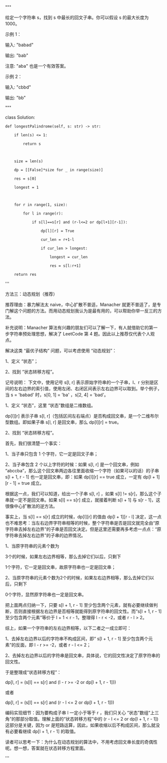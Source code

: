 """

给定一个字符串 s，找到 s 中最长的回文子串。你可以假设 s 的最大长度为 1000。

示例 1：

输入: "babad"

输出: "bab"

注意: "aba" 也是一个有效答案。

示例 2：

输入: "cbbd"

输出: "bb"

"""

class Solution:

    def longestPalindrome(self, s: str) -> str:

        if len(s) <= 1:

            return s

        

        size = len(s)

        dp = [[False]*size for _ in range(size)]

        res = s[0]

        longest = 1

        

        for r in range(1, size):

            for l in range(r):

                if s[l]==s[r] and (r-l<=2 or dp[l+1][r-1]):

                    dp[l][r] = True

                    cur_len = r+1-l

                    if cur_len > longest:

                        longest = cur_len

                        res = s[l:r+1]

        return res

'''

方法三：动态规划（推荐）

推荐理由：暴力解法太 naive，中心扩散不普适，Manacher 就更不普适了，是专门解这个问题的方法。而用动态规划我认为是最有用的，可以帮助你举一反三的方法。

补充说明：Manacher 算法有兴趣的朋友们可以了解一下，有人就借助它的第一步字符串预处理思想，解决了 LeetCode 第 4 题。因此以上推荐仅代表个人观点。

解决这类 “最优子结构” 问题，可以考虑使用 “动态规划”：

1、定义 “状态”；

2、找到 “状态转移方程”。

记号说明： 下文中，使用记号 s[l, r] 表示原始字符串的一个子串，l、r 分别是区间的左右边界的索引值，使用左闭、右闭区间表示左右边界可以取到。举个例子，当 s = 'babad' 时，s[0, 1] = 'ba' ，s[2, 4] = 'bad'。

1、定义 “状态”，这里 “状态”数组是二维数组。

dp[l][r] 表示子串 s[l, r]（包括区间左右端点）是否构成回文串，是一个二维布尔型数组。即如果子串 s[l, r] 是回文串，那么 dp[l][r] = true。

2、找到 “状态转移方程”。

首先，我们很清楚一个事实：

1、当子串只包含 1 个字符，它一定是回文子串；

2、当子串包含 2 个以上字符的时候：如果 s[l, r] 是一个回文串，例如 “abccba”，那么这个回文串两边各往里面收缩一个字符（如果可以的话）的子串 s[l + 1, r - 1] 也一定是回文串，即：如果 dp[l][r] == true 成立，一定有 dp[l + 1][r - 1] = true 成立。

根据这一点，我们可以知道，给出一个子串 s[l, r] ，如果 s[l] != s[r]，那么这个子串就一定不是回文串。如果 s[l] == s[r] 成立，就接着判断 s[l + 1] 与 s[r - 1]，这很像中心扩散法的逆方法。

事实上，当 s[l] == s[r] 成立的时候，dp[l][r] 的值由 dp[l + 1][r - l] 决定，这一点也不难思考：当左右边界字符串相等的时候，整个字符串是否是回文就完全由“原字符串去掉左右边界”的子串是否回文决定。但是这里还需要再多考虑一点点：“原字符串去掉左右边界”的子串的边界情况。

1、当原字符串的元素个数为 

3个的时候，如果左右边界相等，那么去掉它们以后，只剩下 

1个字符，它一定是回文串，故原字符串也一定是回文串；

2、当原字符串的元素个数为2个的时候，如果左右边界相等，那么去掉它们以后，只剩下 

0个字符，显然原字符串也一定是回文串。

把上面两点归纳一下，只要 s[l + 1, r - 1] 至少包含两个元素，就有必要继续做判断，否则直接根据左右边界是否相等就能得到原字符串的回文性。而“s[l + 1, r - 1] 至少包含两个元素”等价于 l + 1 < r - 1，整理得 l - r < -2，或者 r - l > 2。

综上，如果一个字符串的左右边界相等，以下二者之一成立即可：

1、去掉左右边界以后的字符串不构成区间，即“ s[l + 1, r - 1] 至少包含两个元素”的反面，即 l - r >= -2，或者 r - l <= 2；

2、去掉左右边界以后的字符串是回文串，具体说，它的回文性决定了原字符串的回文性。

于是整理成“状态转移方程”：

dp[l, r] = (s[l] == s[r] and (l - r >= -2 or dp[l + 1, r - 1]))

或者

dp[l, r] = (s[l] == s[r] and (r - l <= 2 or dp[l + 1, r - 1]))

编码实现细节：因为要构成子串 l 一定小于等于 r ，我们只关心 “状态”数组“上三角”的那部分取值。理解上面的“状态转移方程”中的 (r - l <= 2 or dp[l + 1, r - 1]) 这部分是关键，因为 or 是短路运算，因此，如果收缩以后不构成区间，那么就没有必要看继续 dp[l + 1, r - 1] 的取值。

读者可以思考一下：为什么在动态规划的算法中，不用考虑回文串长度的奇偶性呢。想一想，答案就在状态转移方程里面。


'''

